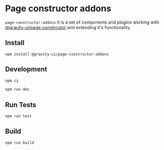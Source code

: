 # Page constructor addons

`page-constructor-addons` it is a set of components and plugins working with [@gravity-ui/page-constrcutor](https://github.com/gravity-ui/page-constructor) and extending it's functionality.

## Install

```shell
npm install @gravity-ui/page-constructor-addons
```

## Development

```bash
npm ci

npm run dev
```

## Run Tests

```bash
npm run test
```

## Build

```bash
npm run build
```
